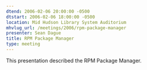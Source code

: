```yaml
---
dtend: 2006-02-06 20:00:00 -0500
dtstart: 2006-02-06 18:00:00 -0500
location: Mid Hudson Library System Auditorium
mhvlug_url: /meetings/2006/rpm-package-manager
presenter: Sean Dague
title: RPM Package Manager
type: meeting
---
```



This presentation described the RPM Package Manager.